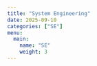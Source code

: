 ```yaml
---
title: "System Engineering"
date: 2025-09-10
categories: ["SE"]
menu:
  main:
    name: "SE"
    weight: 3
---
```

